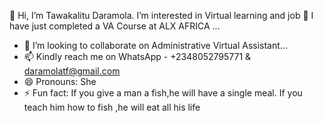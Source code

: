  👋 Hi, I’m Tawakalitu Daramola.
 I’m interested in Virtual learning and job
 🌱 I have just completed a VA Course at ALX AFRICA ...
- 💞️ I’m looking to collaborate on Administrative Virtual Assistant...
- 📫 Kindly reach me on WhatsApp - +2348052795771 & daramolatf@gmail.com 
- 😄 Pronouns: She
- ⚡ Fun fact: If you give a man a fish,he will have a single meal. If you teach him how to fish ,he will eat all his life

<!---
Daramolatf25/Daramola[Portfolio.pdf](https://github.com/user-attachments/files/17911170/Portfolio.pdf)
tf25 is a ✨ special ✨ repository because its `README.md` (this file) appears on your GitHub profile.
You can click the Preview link to take a look at your changes.
--->

